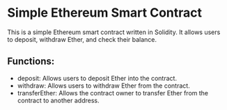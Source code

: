 # Simple Ethereum Smart Contract

This is a simple Ethereum smart contract written in Solidity. It allows users to deposit, withdraw Ether, and check their balance.

## Functions:
- deposit: Allows users to deposit Ether into the contract.
- withdraw: Allows users to withdraw Ether from the contract.
- transferEther: Allows the contract owner to transfer Ether from the contract to another address.
